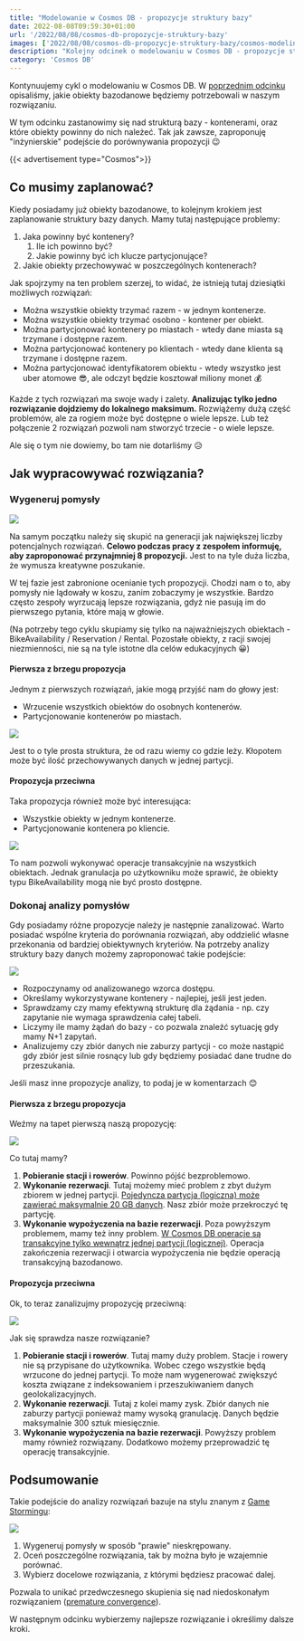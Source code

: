 ```yaml
---
title: "Modelowanie w Cosmos DB - propozycje struktury bazy"
date: 2022-08-08T09:59:30+01:00
url: '/2022/08/08/cosmos-db-propozycje-struktury-bazy'
images: ['2022/08/08/cosmos-db-propozycje-struktury-bazy/cosmos-modeling.jpg']
description: "Kolejny odcinek o modelowaniu w Cosmos DB - propozycje struktury bazy"
category: 'Cosmos DB'
---
```


Kontynuujemy cykl o modelowaniu w Cosmos DB. W [poprzednim odcinku](/2022/06/22/modelowanie-w-cosmos-db-obiekty-bazodanowe/) opisaliśmy, jakie obiekty bazodanowe będziemy potrzebowali w naszym rozwiązaniu.

W tym odcinku zastanowimy się nad strukturą bazy - kontenerami, oraz które obiekty powinny do nich należeć. Tak jak zawsze, zaproponuję "inżynierskie" podejście do porównywania propozycji 😉

{{< advertisement type="Cosmos">}}

## Co musimy zaplanować?

Kiedy posiadamy już obiekty bazodanowe, to kolejnym krokiem jest zaplanowanie struktury bazy danych. Mamy tutaj następujące problemy:

1. Jaka powinny być kontenery? 
   1. Ile ich powinno być?
   2. Jakie powinny być ich klucze partycjonujące?
2. Jakie obiekty przechowywać w poszczególnych kontenerach?

Jak spojrzymy na ten problem szerzej, to widać, że istnieją tutaj dziesiątki możliwych rozwiązań:
- Można wszystkie obiekty trzymać razem - w jednym kontenerze.
- Można wszystkie obiekty trzymać osobno - kontener per obiekt.
- Można partycjonować kontenery po miastach - wtedy dane miasta są trzymane i dostępne razem.
- Można partycjonować kontenery po klientach - wtedy dane klienta są trzymane i dostępne razem.
- Można partycjonować identyfikatorem obiektu - wtedy wszystko jest uber atomowe 😎, ale odczyt będzie kosztował miliony monet 💰

Każde z tych rozwiązań ma swoje wady i zalety. **Analizując tylko jedno rozwiązanie dojdziemy do lokalnego maksimum.** Rozwiążemy dużą część problemów, ale za rogiem może być dostępne o wiele lepsze. Lub też połączenie 2 rozwiązań pozwoli nam stworzyć trzecie - o wiele lepsze.

Ale się o tym nie dowiemy, bo tam nie dotarliśmy 😥

## Jak wypracowywać rozwiązania?

### Wygeneruj pomysły

[![](eight.png)](eight.png)

Na samym początku należy się skupić na generacji jak największej liczby potencjalnych rozwiązań. 
**Celowo podczas pracy z zespołem informuję, aby zaproponować przynajmniej 8 propozycji.** Jest to na tyle duża liczba, że wymusza kreatywne poszukanie.

W tej fazie jest zabronione ocenianie tych propozycji. Chodzi nam o to, aby pomysły nie lądowały w koszu, zanim zobaczymy je wszystkie. Bardzo często zespoły wyrzucają lepsze rozwiązania, gdyż nie pasują im do pierwszego pytania, które mają w głowie.

(Na potrzeby tego cyklu skupiamy się tylko na najważniejszych obiektach - BikeAvailability / Reservation / Rental. Pozostałe obiekty, z racji swojej niezmienności, nie są na tyle istotne dla celów edukacyjnych 😀)

#### Pierwsza z brzegu propozycja

Jednym z pierwszych rozwiązań, jakie mogą przyjść nam do głowy jest:
- Wrzucenie wszystkich obiektów do osobnych kontenerów.
- Partycjonowanie kontenerów po miastach.

[![](cosmos-propositions.jpg)](cosmos-propositions.jpg)

Jest to o tyle prosta struktura, że od razu wiemy co gdzie leży. Kłopotem może być ilość przechowywanych danych w jednej partycji.

#### Propozycja przeciwna

Taka propozycja również może być interesująca:
- Wszystkie obiekty w jednym kontenerze.
- Partycjonowanie kontenera po kliencie.

[![](cosmos-propositions-2.jpg)](cosmos-propositions-2.jpg)

To nam pozwoli wykonywać operacje transakcyjnie na wszystkich obiektach. Jednak granulacja po użytkowniku może sprawić, że obiekty typu BikeAvailability mogą nie być prosto dostępne.

### Dokonaj analizy pomysłów

Gdy posiadamy różne propozycje należy je następnie zanalizować. Warto posiadać wspólne kryteria do porównania rozwiązań, aby oddzielić własne przekonania od bardziej obiektywnych kryteriów. Na potrzeby analizy struktury bazy danych możemy zaproponować takie podejście:

[![](comparison-table.jpg)](comparison-table.jpg)

- Rozpoczynamy od analizowanego wzorca dostępu.
- Określamy wykorzystywane kontenery - najlepiej, jeśli jest jeden.
- Sprawdzamy czy mamy efektywną strukturę dla żądania - np. czy zapytanie nie wymaga sprawdzenia całej tabeli.
- Liczymy ile mamy żądań do bazy - co pozwala znaleźć sytuację gdy mamy N+1 zapytań.
- Analizujemy czy zbiór danych nie zaburzy partycji - co może nastąpić gdy zbiór jest silnie rosnący lub gdy będziemy posiadać dane trudne do przeszukania.

Jeśli masz inne propozycje analizy, to podaj je w komentarzach 😊

#### Pierwsza z brzegu propozycja

Weźmy na tapet pierwszą naszą propozycję:

[![](comparison-table-example-1.jpg)](comparison-table-example-1.jpg)

Co tutaj mamy?
1. **Pobieranie stacji i rowerów**. Powinno pójść bezproblemowo.
2. **Wykonanie rezerwacji**. Tutaj możemy mieć problem z zbyt dużym zbiorem w jednej partycji. [Pojedyncza partycja (logiczna) może zawierać maksymalnie 20 GB danych](https://docs.microsoft.com/en-us/azure/cosmos-db/partitioning-overview#logical-partitions). Nasz zbiór może przekroczyć tę partycję.
3. **Wykonanie wypożyczenia na bazie rezerwacji**. Poza powyższym problemem, mamy też inny problem. [W Cosmos DB operacje są transakcyjne tylko wewnątrz jednej partycji (logicznej)](https://docs.microsoft.com/en-us/azure/cosmos-db/sql/transactional-batch?tabs=dotnet#whats-a-transaction-in-azure-cosmos-db). Operacja zakończenia rezerwacji i otwarcia wypożyczenia nie będzie operacją transakcyjną bazodanowo.

#### Propozycja przeciwna

Ok, to teraz zanalizujmy propozycję przeciwną:

[![](comparison-table-example-2.jpg)](comparison-table-example-2.jpg)

Jak się sprawdza nasze rozwiązanie?

1. **Pobieranie stacji i rowerów**. Tutaj mamy duży problem. Stacje i rowery nie są przypisane do użytkownika. Wobec czego wszystkie będą wrzucone do jednej partycji. To może nam wygenerować zwiększyć koszta związane z indeksowaniem i przeszukiwaniem danych geolokalizacyjnych.
2. **Wykonanie rezerwacji**. Tutaj z kolei mamy zysk. Zbiór danych nie zaburzy partycji ponieważ mamy wysoką granulację. Danych będzie maksymalnie 300 sztuk miesięcznie.
3. **Wykonanie wypożyczenia na bazie rezerwacji**. Powyższy problem mamy również rozwiązany. Dodatkowo możemy przeprowadzić tę operację transakcyjnie.

## Podsumowanie

Takie podejście do analizy rozwiązań bazuje na stylu znanym z [Game Stormingu](https://gamestorming.com/):

[![](game-storming.png)](game-storming.png)

1. Wygeneruj pomysły w sposób "prawie" nieskrępowany.
2. Oceń poszczególne rozwiązania, tak by można było je wzajemnie porównać.
3. Wybierz docelowe rozwiązania, z którymi będziesz pracować dalej.

Pozwala to unikać przedwczesnego skupienia się nad niedoskonałym rozwiązaniem ([premature convergence](https://cutlefish.substack.com/p/tbm-4852-premature-convergence)).

W następnym odcinku wybierzemy najlepsze rozwiązanie i określimy dalsze kroki.